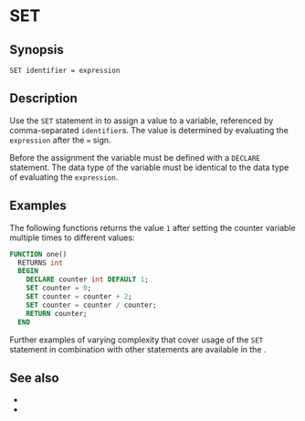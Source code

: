 # SET

## Synopsis

```text
SET identifier = expression
```

## Description

Use the `SET` statement in [](/udf/sql) to assign a value to a variable,
referenced by comma-separated `identifier`s. The value is determined by
evaluating the `expression` after the `=` sign.

Before the assignment the variable must be defined with a `DECLARE` statement.
The data type of the variable must be identical to the data type of evaluating
the `expression`.

## Examples

The following functions returns the value `1` after setting the counter variable
multiple times to different values:

```sql
FUNCTION one()
  RETURNS int
  BEGIN
    DECLARE counter int DEFAULT 1;
    SET counter = 0;
    SET counter = counter + 2;
    SET counter = counter / counter;
    RETURN counter;
  END
```

Further examples of varying complexity that cover usage of the `SET` statement
in combination with other statements are available in the [](/udf/sql/examples).

## See also

* [](/udf/sql)
* [](/udf/sql/declare)
